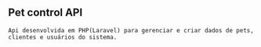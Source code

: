## Pet control API
    Api desenvolvida em PHP(Laravel) para gerenciar e criar dados de pets, clientes e usuários do sistema.
